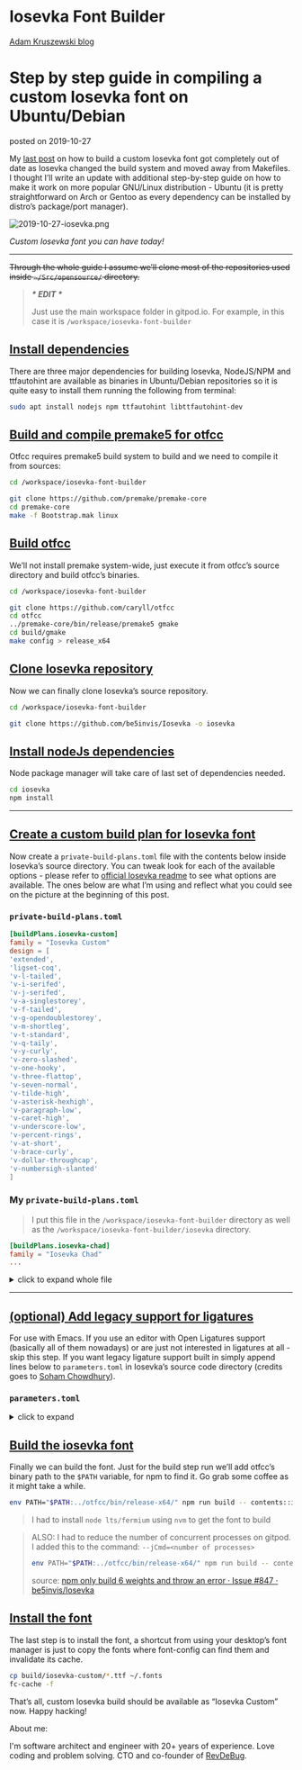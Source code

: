 # Iosevka Font Builder

[Adam Kruszewski blog](https://adam.kruszewski.name/)

# Step by step guide in compiling a custom Iosevka font on Ubuntu/Debian

posted on 2019-10-27

My [last post](https://adam.kruszewski.name/2017/09/iosevka/) on how to build a custom Iosevka font got completely out of date as
Iosevka changed the build system and moved away from Makefiles. I thought I’ll
write an update with additional step-by-step guide on how to make it work on
more popular GNU/Linux distribution - Ubuntu (it is pretty straightforward on
Arch or Gentoo as every dependency can be installed by distro’s package/port manager).

![2019-10-27-iosevka.png](http://adam.kruszewski.name/./content/article_images/2019-10-27-iosevka.png)

_Custom Iosevka font you can have today!_

---

~~Through the whole guide I assume we’ll clone most of the repositories used inside `~/Src/opensource/` directory.~~

> _**\* EDIT \***_
>
> Just use the main workspace folder in gitpod.io. For example,
> in this case it is `/workspace/iosevka-font-builder`

## [Install dependencies](http://adam.kruszewski.name#org9c38113)

There are three major dependencies for building Iosevka, NodeJS/NPM and
ttfautohint are available as binaries in Ubuntu/Debian repositories so it is
quite easy to install them running the following from terminal:

```bash
sudo apt install nodejs npm ttfautohint libttfautohint-dev
```

## [Build and compile premake5 for otfcc](http://adam.kruszewski.name#orgefb1083)

Otfcc requires premake5 build system to build and we need to compile it from
sources:

```bash
cd /workspace/iosevka-font-builder

git clone https://github.com/premake/premake-core
cd premake-core
make -f Bootstrap.mak linux
```

## [Build otfcc](http://adam.kruszewski.name#org914d7c9)

We’ll not install premake system-wide, just execute it from otfcc’s source
directory and build otfcc’s binaries.

```bash
cd /workspace/iosevka-font-builder

git clone https://github.com/caryll/otfcc
cd otfcc
../premake-core/bin/release/premake5 gmake
cd build/gmake
make config > release_x64
```

## [Clone Iosevka repository](http://adam.kruszewski.name#orgadcd2bb)

Now we can finally clone Iosevka’s source repository.

```bash
cd /workspace/iosevka-font-builder

git clone https://github.com/be5invis/Iosevka -o iosevka
```

## [Install nodeJs dependencies](http://adam.kruszewski.name#org02e47f0)

Node package manager will take care of last set of dependencies needed.

```bash
cd iosevka
npm install
```

---

## [Create a custom build plan for Iosevka font](http://adam.kruszewski.name#org7e921df)

Now create a `private-build-plans.toml` file with the contents below inside Iosevka’s source directory. You can tweak look for each of the available options - please refer to [official Iosevka readme](https://github.com/be5invis/Iosevka) to see what options are available. The ones below are what I’m using and reflect what you could see on the picture at the beginning of this post.

### `private-build-plans.toml`

```toml
[buildPlans.iosevka-custom]
family = "Iosevka Custom"
design = [
'extended',
'ligset-coq',
'v-l-tailed',
'v-i-serifed',
'v-j-serifed',
'v-a-singlestorey',
'v-f-tailed',
'v-g-opendoublestorey',
'v-m-shortleg',
'v-t-standard',
'v-q-taily',
'v-y-curly',
'v-zero-slashed',
'v-one-hooky',
'v-three-flattop',
'v-seven-normal',
'v-tilde-high',
'v-asterisk-hexhigh',
'v-paragraph-low',
'v-caret-high',
'v-underscore-low',
'v-percent-rings',
'v-at-short',
'v-brace-curly',
'v-dollar-throughcap',
'v-numbersigh-slanted'
]
```

### My `private-build-plans.toml`

> I put this file in the `/workspace/iosevka-font-builder` directory as well as the `/workspace/iosevka-font-builder/iosevka` directory.

```toml
[buildPlans.iosevka-chad]
family = "Iosevka Chad"
...
```

<details>
  <summary>click to expand whole file</summary>
  
  </br>

```toml
[buildPlans.iosevka-chad]
family = "Iosevka Chad"
spacing = "normal"
serifs = "slab"
no-cv-ss = false

[buildPlans.iosevka-chad.variants.design]
capital-a = "curly-base-serifed"
capital-b = "standard-interrupted-bilateral-serifed"
capital-c = "bilateral-serifed"
capital-d = "standard-bilateral-serifed"
capital-e = "serifed"
capital-g = "toothed-serifed-capped"
capital-i = "serifed"
capital-j = "descending-serifed-both-sides"
capital-k = "symmetric-connected-serifed"
capital-m = "slanted-sides-flat-bottom"
capital-n = "standard"
capital-p = "closed"
capital-q = "crossing"
capital-r = "standing-open"
capital-s = "bilateral-serifed"
capital-w = "straight-flat-top"
capital-x = "curly-serifed"
capital-z = "cursive"
i = "serifed-asymmetric"
j = "serifed"
k = "curly-top-left-and-bottom-right-serifed"
l = "serifed-flat-tailed"
m = "short-leg-top-left-and-bottom-right-serifed"
n = "tailed"
q = "diagonal-tailed"
r = "top-serifed"
t = "diagonal-tailed"
w = "straight-flat-top-motion-serifed"
y = "straight"
z = "cursive"
zero = "long-dotted"
one = "base-flat-top-serif"
two = "curly-neck"
three = "flat-top"
four = "semi-open"
five = "vertical-upper-left-bar"
six = "straight-bar"
seven = "straight-crossbar-serifed"
eight = "crossing-asymmetric"
nine = "straight-bar"
tilde = "high"
asterisk = "flip-penta-high"
caret = "high"
paren = "flat-arc"
brace = "curly-flat-boundary"
number-sign = "slanted"
ampersand = "upper-open"
at = "fourfold-tall"
dollar = "through"
cent = "through"
percent = "rings-continuous-slash-also-connected"
lig-ltgteq = "slanted"
ascii-single-quote = "straight"
ascii-grave = "straight"
question = "corner"
punctuation-dot = "round"

[buildPlans.iosevka-chad.ligations]
inherits = "dlig"
```

</details>

---

## [(optional) Add legacy support for ligatures](http://adam.kruszewski.name#org84aef7b)

For use with Emacs. If you use an editor with Open Ligatures support (basically all of them nowadays) or are just not interested in ligatures at all - skip this step.
If you want legacy ligature support built in simply append lines below to `parameters.toml` in Iosevka’s source code directory (credits goes to [Soham Chowdhury](https://gist.github.com/mrkgnao/49c7480e1df42405a36b7ab09fe87f3d)).

### `parameters.toml`

<details>
  <summary>click to expand</summary>
  
  </br>

```toml
# -----------------------------------------
# Double-ended hyphen arrows
# -----------------------------------------

[[iosevka.compLig]]
unicode = 57600 # 0xe100
featureTag = 'XV00'
sequence = "<->"

[[iosevka.compLig]]
unicode = 57601 # 0xe101
featureTag = 'XV00'
sequence = "<-->"

[[iosevka.compLig]]
unicode = 57602 # 0xe102
featureTag = 'XV00'
sequence = "<--->"

[[iosevka.compLig]]
unicode = 57603 # 0xe103
featureTag = 'XV00'
sequence = "<---->"

[[iosevka.compLig]]
unicode = 57604 # 0xe104
featureTag = 'XV00'
sequence = "<----->"

# -----------------------------------------
# Double-ended equals arrows
# -----------------------------------------

[[iosevka.compLig]]
unicode = 57605 # 0xe105
featureTag = 'XV00'
sequence = "<=>"

[[iosevka.compLig]]
unicode = 57606 # 0xe106
featureTag = 'XV00'
sequence = "<==>"

[[iosevka.compLig]]
unicode = 57607 # 0xe107
featureTag = 'XV00'
sequence = "<===>"

[[iosevka.compLig]]
unicode = 57608 # 0xe108
featureTag = 'XV00'
sequence = "<====>"

[[iosevka.compLig]]
unicode = 57609 # 0xe109
featureTag = 'XV00'
sequence = "<=====>"

# -----------------------------------------
# Double-ended asterisk operators
# -----------------------------------------

[[iosevka.compLig]]
unicode = 57610 # 0xe10a
featureTag = 'XV00'
sequence = "<**>"

[[iosevka.compLig]]
unicode = 57611 # 0xe10b
featureTag = 'XV00'
sequence = "<***>"

[[iosevka.compLig]]
unicode = 57612 # 0xe10c
featureTag = 'XV00'
sequence = "<****>"

[[iosevka.compLig]]
unicode = 57613 # 0xe10d
featureTag = 'XV00'
sequence = "<*****>"

# -----------------------------------------
# HTML comments
# -----------------------------------------

[[iosevka.compLig]]
unicode = 57614 # 0xe10e
featureTag = 'XV00'
sequence = "<!--"

[[iosevka.compLig]]
unicode = 57615 # 0xe10f
featureTag = 'XV00'
sequence = "<!---"

# -----------------------------------------
# Three-char ops with discards
# -----------------------------------------

[[iosevka.compLig]]
unicode = 57616 # 0xe110
featureTag = 'XV00'
sequence = "<$"

[[iosevka.compLig]]
unicode = 57617 # 0xe111
featureTag = 'XV00'
sequence = "<$>"

[[iosevka.compLig]]
unicode = 57618 # 0xe112
featureTag = 'XV00'
sequence = "$>"

[[iosevka.compLig]]
unicode = 57619 # 0xe113
featureTag = 'XV00'
sequence = "<."

[[iosevka.compLig]]
unicode = 57620 # 0xe114
featureTag = 'XV00'
sequence = "<.>"

[[iosevka.compLig]]
unicode = 57621 # 0xe115
featureTag = 'XV00'
sequence = ".>"

[[iosevka.compLig]]
unicode = 57622 # 0xe116
featureTag = 'XV00'
sequence = "<*"

[[iosevka.compLig]]
unicode = 57623 # 0xe117
featureTag = 'XV00'
sequence = "<*>"

[[iosevka.compLig]]
unicode = 57624 # 0xe118
featureTag = 'XV00'
sequence = "*>"

[[iosevka.compLig]]
unicode = 57625 # 0xe119
featureTag = 'XV00'
sequence = "<\\"

[[iosevka.compLig]]
unicode = 57626 # 0xe11a
featureTag = 'XV00'
sequence = "<\\>"

[[iosevka.compLig]]
unicode = 57627 # 0xe11b
featureTag = 'XV00'
sequence = "\\>"

[[iosevka.compLig]]
unicode = 57628 # 0xe11c
featureTag = 'XV00'
sequence = "</"

[[iosevka.compLig]]
unicode = 57629 # 0xe11d
featureTag = 'XV00'
sequence = "</>"

[[iosevka.compLig]]
unicode = 57630 # 0xe11e
featureTag = 'XV00'
sequence = "/>"

[[iosevka.compLig]]
unicode = 57631 # 0xe11f
featureTag = 'XV00'
sequence = "<\""

[[iosevka.compLig]]
unicode = 57632 # 0xe120
featureTag = 'XV00'
sequence = "<\">"

[[iosevka.compLig]]
unicode = 57633 # 0xe121
featureTag = 'XV00'
sequence = "\">"

[[iosevka.compLig]]
unicode = 57634 # 0xe122
featureTag = 'XV00'
sequence = "<'"

[[iosevka.compLig]]
unicode = 57635 # 0xe123
featureTag = 'XV00'
sequence = "<'>"

[[iosevka.compLig]]
unicode = 57636 # 0xe124
featureTag = 'XV00'
sequence = "'>"

[[iosevka.compLig]]
unicode = 57637 # 0xe125
featureTag = 'XV00'
sequence = "<^"

[[iosevka.compLig]]
unicode = 57638 # 0xe126
featureTag = 'XV00'
sequence = "<^>"

[[iosevka.compLig]]
unicode = 57639 # 0xe127
featureTag = 'XV00'
sequence = "^>"

[[iosevka.compLig]]
unicode = 57640 # 0xe128
featureTag = 'XV00'
sequence = "<&"

[[iosevka.compLig]]
unicode = 57641 # 0xe129
featureTag = 'XV00'
sequence = "<&>"

[[iosevka.compLig]]
unicode = 57642 # 0xe12a
featureTag = 'XV00'
sequence = "&>"

[[iosevka.compLig]]
unicode = 57643 # 0xe12b
featureTag = 'XV00'
sequence = "<%"

[[iosevka.compLig]]
unicode = 57644 # 0xe12c
featureTag = 'XV00'
sequence = "<%>"

[[iosevka.compLig]]
unicode = 57645 # 0xe12d
featureTag = 'XV00'
sequence = "%>"

[[iosevka.compLig]]
unicode = 57646 # 0xe12e
featureTag = 'XV00'
sequence = "<@"

[[iosevka.compLig]]
unicode = 57647 # 0xe12f
featureTag = 'XV00'
sequence = "<@>"

[[iosevka.compLig]]
unicode = 57648 # 0xe130
featureTag = 'XV00'
sequence = "@>"

[[iosevka.compLig]]
unicode = 57649 # 0xe131
featureTag = 'XV00'
sequence = "<#"

[[iosevka.compLig]]
unicode = 57650 # 0xe132
featureTag = 'XV00'
sequence = "<#>"

[[iosevka.compLig]]
unicode = 57651 # 0xe133
featureTag = 'XV00'
sequence = "#>"

[[iosevka.compLig]]
unicode = 57652 # 0xe134
featureTag = 'XV00'
sequence = "<+"

[[iosevka.compLig]]
unicode = 57653 # 0xe135
featureTag = 'XV00'
sequence = "<+>"

[[iosevka.compLig]]
unicode = 57654 # 0xe136
featureTag = 'XV00'
sequence = "+>"

[[iosevka.compLig]]
unicode = 57655 # 0xe137
featureTag = 'XV00'
sequence = "<-"

[[iosevka.compLig]]
unicode = 57656 # 0xe138
featureTag = 'XV00'
sequence = "<->"

[[iosevka.compLig]]
unicode = 57657 # 0xe139
featureTag = 'XV00'
sequence = "->"

[[iosevka.compLig]]
unicode = 57658 # 0xe13a
featureTag = 'XV00'
sequence = "<!"

[[iosevka.compLig]]
unicode = 57659 # 0xe13b
featureTag = 'XV00'
sequence = "<!>"

[[iosevka.compLig]]
unicode = 57660 # 0xe13c
featureTag = 'XV00'
sequence = "!>"

[[iosevka.compLig]]
unicode = 57661 # 0xe13d
featureTag = 'XV00'
sequence = "<?"

[[iosevka.compLig]]
unicode = 57662 # 0xe13e
featureTag = 'XV00'
sequence = "<?>"

[[iosevka.compLig]]
unicode = 57663 # 0xe13f
featureTag = 'XV00'
sequence = "?>"

[[iosevka.compLig]]
unicode = 57664 # 0xe140
featureTag = 'XV00'
sequence = "<|"

[[iosevka.compLig]]
unicode = 57665 # 0xe141
featureTag = 'XV00'
sequence = "<|>"

[[iosevka.compLig]]
unicode = 57666 # 0xe142
featureTag = 'XV00'
sequence = "|>"

[[iosevka.compLig]]
unicode = 57667 # 0xe143
featureTag = 'XV00'
sequence = "<:"

[[iosevka.compLig]]
unicode = 57668 # 0xe144
featureTag = 'XV00'
sequence = "<:>"

[[iosevka.compLig]]
unicode = 57669 # 0xe145
featureTag = 'XV00'
sequence = ":>"

# -----------------------------------------
# Colons
# -----------------------------------------

[[iosevka.compLig]]
unicode = 57670 # 0xe146
featureTag = 'XV00'
sequence = "::"

[[iosevka.compLig]]
unicode = 57671 # 0xe147
featureTag = 'XV00'
sequence = ":::"

[[iosevka.compLig]]
unicode = 57672 # 0xe148
featureTag = 'XV00'
sequence = "::::"

# -----------------------------------------
# Arrow-like operators
# -----------------------------------------

[[iosevka.compLig]]
unicode = 57673 # 0xe149
featureTag = 'XV00'
sequence = "->"

[[iosevka.compLig]]
unicode = 57674 # 0xe14a
featureTag = 'XV00'
sequence = "->-"

[[iosevka.compLig]]
unicode = 57675 # 0xe14b
featureTag = 'XV00'
sequence = "->--"

[[iosevka.compLig]]
unicode = 57676 # 0xe14c
featureTag = 'XV00'
sequence = "->>"

[[iosevka.compLig]]
unicode = 57677 # 0xe14d
featureTag = 'XV00'
sequence = "->>-"

[[iosevka.compLig]]
unicode = 57678 # 0xe14e
featureTag = 'XV00'
sequence = "->>--"

[[iosevka.compLig]]
unicode = 57679 # 0xe14f
featureTag = 'XV00'
sequence = "->>>"

[[iosevka.compLig]]
unicode = 57680 # 0xe150
featureTag = 'XV00'
sequence = "->>>-"

[[iosevka.compLig]]
unicode = 57681 # 0xe151
featureTag = 'XV00'
sequence = "->>>--"

[[iosevka.compLig]]
unicode = 57682 # 0xe152
featureTag = 'XV00'
sequence = "-->"

[[iosevka.compLig]]
unicode = 57683 # 0xe153
featureTag = 'XV00'
sequence = "-->-"

[[iosevka.compLig]]
unicode = 57684 # 0xe154
featureTag = 'XV00'
sequence = "-->--"

[[iosevka.compLig]]
unicode = 57685 # 0xe155
featureTag = 'XV00'
sequence = "-->>"

[[iosevka.compLig]]
unicode = 57686 # 0xe156
featureTag = 'XV00'
sequence = "-->>-"

[[iosevka.compLig]]
unicode = 57687 # 0xe157
featureTag = 'XV00'
sequence = "-->>--"

[[iosevka.compLig]]
unicode = 57688 # 0xe158
featureTag = 'XV00'
sequence = "-->>>"

[[iosevka.compLig]]
unicode = 57689 # 0xe159
featureTag = 'XV00'
sequence = "-->>>-"

[[iosevka.compLig]]
unicode = 57690 # 0xe15a
featureTag = 'XV00'
sequence = "-->>>--"

[[iosevka.compLig]]
unicode = 57691 # 0xe15b
featureTag = 'XV00'
sequence = ">-"

[[iosevka.compLig]]
unicode = 57692 # 0xe15c
featureTag = 'XV00'
sequence = ">--"

[[iosevka.compLig]]
unicode = 57693 # 0xe15d
featureTag = 'XV00'
sequence = ">>-"

[[iosevka.compLig]]
unicode = 57694 # 0xe15e
featureTag = 'XV00'
sequence = ">>--"

[[iosevka.compLig]]
unicode = 57695 # 0xe15f
featureTag = 'XV00'
sequence = ">>>-"

[[iosevka.compLig]]
unicode = 57696 # 0xe160
featureTag = 'XV00'
sequence = ">>>--"

[[iosevka.compLig]]
unicode = 57697 # 0xe161
featureTag = 'XV00'
sequence = "=>"

[[iosevka.compLig]]
unicode = 57698 # 0xe162
featureTag = 'XV00'
sequence = "=>="

[[iosevka.compLig]]
unicode = 57699 # 0xe163
featureTag = 'XV00'
sequence = "=>=="

[[iosevka.compLig]]
unicode = 57700 # 0xe164
featureTag = 'XV00'
sequence = "=>>"

[[iosevka.compLig]]
unicode = 57701 # 0xe165
featureTag = 'XV00'
sequence = "=>>="

[[iosevka.compLig]]
unicode = 57702 # 0xe166
featureTag = 'XV00'
sequence = "=>>=="

[[iosevka.compLig]]
unicode = 57703 # 0xe167
featureTag = 'XV00'
sequence = "=>>>"

[[iosevka.compLig]]
unicode = 57704 # 0xe168
featureTag = 'XV00'
sequence = "=>>>="

[[iosevka.compLig]]
unicode = 57705 # 0xe169
featureTag = 'XV00'
sequence = "=>>>=="

[[iosevka.compLig]]
unicode = 57706 # 0xe16a
featureTag = 'XV00'
sequence = "==>"

[[iosevka.compLig]]
unicode = 57707 # 0xe16b
featureTag = 'XV00'
sequence = "==>="

[[iosevka.compLig]]
unicode = 57708 # 0xe16c
featureTag = 'XV00'
sequence = "==>=="

[[iosevka.compLig]]
unicode = 57709 # 0xe16d
featureTag = 'XV00'
sequence = "==>>"

[[iosevka.compLig]]
unicode = 57710 # 0xe16e
featureTag = 'XV00'
sequence = "==>>="

[[iosevka.compLig]]
unicode = 57711 # 0xe16f
featureTag = 'XV00'
sequence = "==>>=="

[[iosevka.compLig]]
unicode = 57712 # 0xe170
featureTag = 'XV00'
sequence = "==>>>"

[[iosevka.compLig]]
unicode = 57713 # 0xe171
featureTag = 'XV00'
sequence = "==>>>="

[[iosevka.compLig]]
unicode = 57714 # 0xe172
featureTag = 'XV00'
sequence = "==>>>=="

[[iosevka.compLig]]
unicode = 57715 # 0xe173
featureTag = 'XV00'
sequence = ">="

[[iosevka.compLig]]
unicode = 57716 # 0xe174
featureTag = 'XV00'
sequence = ">=="

[[iosevka.compLig]]
unicode = 57717 # 0xe175
featureTag = 'XV00'
sequence = ">>="

[[iosevka.compLig]]
unicode = 57718 # 0xe176
featureTag = 'XV00'
sequence = ">>=="

[[iosevka.compLig]]
unicode = 57719 # 0xe177
featureTag = 'XV00'
sequence = ">>>="

[[iosevka.compLig]]
unicode = 57720 # 0xe178
featureTag = 'XV00'
sequence = ">>>=="

[[iosevka.compLig]]
unicode = 57721 # 0xe179
featureTag = 'XV00'
sequence = "<-"

[[iosevka.compLig]]
unicode = 57722 # 0xe17a
featureTag = 'XV00'
sequence = "-<-"

[[iosevka.compLig]]
unicode = 57723 # 0xe17b
featureTag = 'XV00'
sequence = "--<-"

[[iosevka.compLig]]
unicode = 57724 # 0xe17c
featureTag = 'XV00'
sequence = "<<-"

[[iosevka.compLig]]
unicode = 57725 # 0xe17d
featureTag = 'XV00'
sequence = "-<<-"

[[iosevka.compLig]]
unicode = 57726 # 0xe17e
featureTag = 'XV00'
sequence = "--<<-"

[[iosevka.compLig]]
unicode = 57727 # 0xe17f
featureTag = 'XV00'
sequence = "<<<-"

[[iosevka.compLig]]
unicode = 57728 # 0xe180
featureTag = 'XV00'
sequence = "-<<<-"

[[iosevka.compLig]]
unicode = 57729 # 0xe181
featureTag = 'XV00'
sequence = "--<<<-"

[[iosevka.compLig]]
unicode = 57730 # 0xe182
featureTag = 'XV00'
sequence = "<--"

[[iosevka.compLig]]
unicode = 57731 # 0xe183
featureTag = 'XV00'
sequence = "-<--"

[[iosevka.compLig]]
unicode = 57732 # 0xe184
featureTag = 'XV00'
sequence = "--<--"

[[iosevka.compLig]]
unicode = 57733 # 0xe185
featureTag = 'XV00'
sequence = "<<--"

[[iosevka.compLig]]
unicode = 57734 # 0xe186
featureTag = 'XV00'
sequence = "-<<--"

[[iosevka.compLig]]
unicode = 57735 # 0xe187
featureTag = 'XV00'
sequence = "--<<--"

[[iosevka.compLig]]
unicode = 57736 # 0xe188
featureTag = 'XV00'
sequence = "<<<--"

[[iosevka.compLig]]
unicode = 57737 # 0xe189
featureTag = 'XV00'
sequence = "-<<<--"

[[iosevka.compLig]]
unicode = 57738 # 0xe18a
featureTag = 'XV00'
sequence = "--<<<--"

[[iosevka.compLig]]
unicode = 57739 # 0xe18b
featureTag = 'XV00'
sequence = "-<"

[[iosevka.compLig]]
unicode = 57740 # 0xe18c
featureTag = 'XV00'
sequence = "--<"

[[iosevka.compLig]]
unicode = 57741 # 0xe18d
featureTag = 'XV00'
sequence = "-<<"

[[iosevka.compLig]]
unicode = 57742 # 0xe18e
featureTag = 'XV00'
sequence = "--<<"

[[iosevka.compLig]]
unicode = 57743 # 0xe18f
featureTag = 'XV00'
sequence = "-<<<"

[[iosevka.compLig]]
unicode = 57744 # 0xe190
featureTag = 'XV00'
sequence = "--<<<"

[[iosevka.compLig]]
unicode = 57745 # 0xe191
featureTag = 'XV00'
sequence = "<="

[[iosevka.compLig]]
unicode = 57746 # 0xe192
featureTag = 'XV00'
sequence = "=<="

[[iosevka.compLig]]
unicode = 57747 # 0xe193
featureTag = 'XV00'
sequence = "==<="

[[iosevka.compLig]]
unicode = 57748 # 0xe194
featureTag = 'XV00'
sequence = "<<="

[[iosevka.compLig]]
unicode = 57749 # 0xe195
featureTag = 'XV00'
sequence = "=<<="

[[iosevka.compLig]]
unicode = 57750 # 0xe196
featureTag = 'XV00'
sequence = "==<<="

[[iosevka.compLig]]
unicode = 57751 # 0xe197
featureTag = 'XV00'
sequence = "<<<="

[[iosevka.compLig]]
unicode = 57752 # 0xe198
featureTag = 'XV00'
sequence = "=<<<="

[[iosevka.compLig]]
unicode = 57753 # 0xe199
featureTag = 'XV00'
sequence = "==<<<="

[[iosevka.compLig]]
unicode = 57754 # 0xe19a
featureTag = 'XV00'
sequence = "<=="

[[iosevka.compLig]]
unicode = 57755 # 0xe19b
featureTag = 'XV00'
sequence = "=<=="

[[iosevka.compLig]]
unicode = 57756 # 0xe19c
featureTag = 'XV00'
sequence = "==<=="

[[iosevka.compLig]]
unicode = 57757 # 0xe19d
featureTag = 'XV00'
sequence = "<<=="

[[iosevka.compLig]]
unicode = 57758 # 0xe19e
featureTag = 'XV00'
sequence = "=<<=="

[[iosevka.compLig]]
unicode = 57759 # 0xe19f
featureTag = 'XV00'
sequence = "==<<=="

[[iosevka.compLig]]
unicode = 57760 # 0xe1a0
featureTag = 'XV00'
sequence = "<<<=="

[[iosevka.compLig]]
unicode = 57761 # 0xe1a1
featureTag = 'XV00'
sequence = "=<<<=="

[[iosevka.compLig]]
unicode = 57762 # 0xe1a2
featureTag = 'XV00'
sequence = "==<<<=="

[[iosevka.compLig]]
unicode = 57763 # 0xe1a3
featureTag = 'XV00'
sequence = "=<"

[[iosevka.compLig]]
unicode = 57764 # 0xe1a4
featureTag = 'XV00'
sequence = "==<"

[[iosevka.compLig]]
unicode = 57765 # 0xe1a5
featureTag = 'XV00'
sequence = "=<<"

[[iosevka.compLig]]
unicode = 57766 # 0xe1a6
featureTag = 'XV00'
sequence = "==<<"

[[iosevka.compLig]]
unicode = 57767 # 0xe1a7
featureTag = 'XV00'
sequence = "=<<<"

[[iosevka.compLig]]
unicode = 57768 # 0xe1a8
featureTag = 'XV00'
sequence = "==<<<"

# -----------------------------------------
# Monadic operators
# -----------------------------------------

[[iosevka.compLig]]
unicode = 57769 # 0xe1a9
featureTag = 'XV00'
sequence = ">=>"

[[iosevka.compLig]]
unicode = 57770 # 0xe1aa
featureTag = 'XV00'
sequence = ">->"

[[iosevka.compLig]]
unicode = 57771 # 0xe1ab
featureTag = 'XV00'
sequence = ">-->"

[[iosevka.compLig]]
unicode = 57772 # 0xe1ac
featureTag = 'XV00'
sequence = ">==>"

[[iosevka.compLig]]
unicode = 57773 # 0xe1ad
featureTag = 'XV00'
sequence = "<=<"

[[iosevka.compLig]]
unicode = 57774 # 0xe1ae
featureTag = 'XV00'
sequence = "<-<"

[[iosevka.compLig]]
unicode = 57775 # 0xe1af
featureTag = 'XV00'
sequence = "<--<"

[[iosevka.compLig]]
unicode = 57776 # 0xe1b0
featureTag = 'XV00'
sequence = "<==<"

# -----------------------------------------
# Composition operators
# -----------------------------------------

[[iosevka.compLig]]
unicode = 57777 # 0xe1b1
featureTag = 'XV00'
sequence = ">>"

[[iosevka.compLig]]
unicode = 57778 # 0xe1b2
featureTag = 'XV00'
sequence = ">>>"

[[iosevka.compLig]]
unicode = 57779 # 0xe1b3
featureTag = 'XV00'
sequence = "<<"

[[iosevka.compLig]]
unicode = 57780 # 0xe1b4
featureTag = 'XV00'
sequence = "<<<"

# -----------------------------------------
# Lens operators
# -----------------------------------------

[[iosevka.compLig]]
unicode = 57781 # 0xe1b5
featureTag = 'XV00'
sequence = ":+"

[[iosevka.compLig]]
unicode = 57782 # 0xe1b6
featureTag = 'XV00'
sequence = ":-"

[[iosevka.compLig]]
unicode = 57783 # 0xe1b7
featureTag = 'XV00'
sequence = ":="

[[iosevka.compLig]]
unicode = 57784 # 0xe1b8
featureTag = 'XV00'
sequence = "+:"

[[iosevka.compLig]]
unicode = 57785 # 0xe1b9
featureTag = 'XV00'
sequence = "-:"

[[iosevka.compLig]]
unicode = 57786 # 0xe1ba
featureTag = 'XV00'
sequence = "=:"

[[iosevka.compLig]]
unicode = 57787 # 0xe1bb
featureTag = 'XV00'
sequence = "=^"

[[iosevka.compLig]]
unicode = 57788 # 0xe1bc
featureTag = 'XV00'
sequence = "=+"

[[iosevka.compLig]]
unicode = 57789 # 0xe1bd
featureTag = 'XV00'
sequence = "=-"

[[iosevka.compLig]]
unicode = 57790 # 0xe1be
featureTag = 'XV00'
sequence = "=*"

[[iosevka.compLig]]
unicode = 57791 # 0xe1bf
featureTag = 'XV00'
sequence = "=/"

[[iosevka.compLig]]
unicode = 57792 # 0xe1c0
featureTag = 'XV00'
sequence = "=%"

[[iosevka.compLig]]
unicode = 57793 # 0xe1c1
featureTag = 'XV00'
sequence = "^="

[[iosevka.compLig]]
unicode = 57794 # 0xe1c2
featureTag = 'XV00'
sequence = "+="

[[iosevka.compLig]]
unicode = 57795 # 0xe1c3
featureTag = 'XV00'
sequence = "-="

[[iosevka.compLig]]
unicode = 57796 # 0xe1c4
featureTag = 'XV00'
sequence = "*="

[[iosevka.compLig]]
unicode = 57797 # 0xe1c5
featureTag = 'XV00'
sequence = "/="

[[iosevka.compLig]]
unicode = 57798 # 0xe1c6
featureTag = 'XV00'
sequence = "%="

# -----------------------------------------
# Logical
# -----------------------------------------

[[iosevka.compLig]]
unicode = 57799 # 0xe1c7
featureTag = 'XV00'
sequence = "/\\"

[[iosevka.compLig]]
unicode = 57800 # 0xe1c8
featureTag = 'XV00'
sequence = "\\/"

# -----------------------------------------
# Semigroup/monoid operators
# -----------------------------------------

[[iosevka.compLig]]
unicode = 57801 # 0xe1c9
featureTag = 'XV00'
sequence = "<>"

[[iosevka.compLig]]
unicode = 57802 # 0xe1ca
featureTag = 'XV00'
sequence = "<+"

[[iosevka.compLig]]
unicode = 57803 # 0xe1cb
featureTag = 'XV00'
sequence = "<+>"

[[iosevka.compLig]]
unicode = 57804 # 0xe1cc
featureTag = 'XV00'
sequence = "+>"

[[iosevka.compLig]]
unicode = 57805 # 0xe1cc
featureTag = 'XV00'
sequence = ">~>"

[[iosevka.compLig]]
unicode = 57806 # 0xe1cc
featureTag = 'XV00'
sequence = "<~>"
```

</details>

## [Build the iosevka font](http://adam.kruszewski.name#org05845d4)

Finally we can build the font. Just for the build step run we’ll add otfcc’s
binary path to the `$PATH` variable, for npm to find it. Go grab some coffee as it might take a while.

```bash
env PATH="$PATH:../otfcc/bin/release-x64/" npm run build -- contents::iosevka-custom
```

> I had to install `node lts/fermium` using `nvm` to get the font to build

> ALSO: I had to reduce the number of concurrent processes on gitpod. I added this to the command: `--jCmd=<number of processes>`
>
> ```bash
> env PATH="$PATH:../otfcc/bin/release-x64/" npm run build -- contents::iosevka-custom --jCmd=8
> ```
>
> source: [npm only build 6 weights and throw an error · Issue #847 · be5invis/Iosevka](https://github.com/be5invis/Iosevka/issues/847)

## [Install the font](http://adam.kruszewski.name#org3c8f24c)

The last step is to install the font, a shortcut from using your desktop’s font
manager is just to copy the fonts where font-config can find them and invalidate
its cache.

```bash
cp build/iosevka-custom/*.ttf ~/.fonts
fc-cache -f
```

That’s all, custom Iosevka build should be available as “Iosevka Custom” now.
Happy hacking!

About me:

I'm software architect and engineer with 20+ years of experience. Love coding and problem solving. CTO and co-founder of [RevDeBug](https://revdebug.com/).
